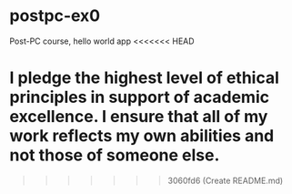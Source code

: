 # postpc-ex0
Post-PC course, hello world app
<<<<<<< HEAD

I pledge the highest level of ethical principles in support of academic excellence.
I ensure that all of my work reflects my own abilities and not those of someone else.
=======
>>>>>>> 3060fd6 (Create README.md)
